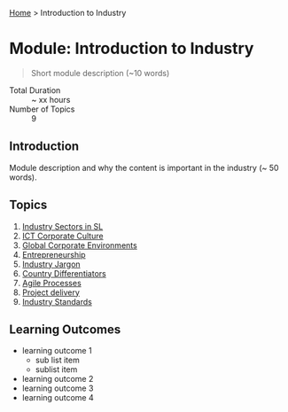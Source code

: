[Home](../index.md) > Introduction to Industry

# Module: Introduction to Industry

> Short module description (~10 words)

<dl>
<dt>Total Duration</dt>
<dd>~ xx hours</dd>
<dt>Number of Topics</dt>
<dd>9</dd>
</dl>

## Introduction

Module description and why the content is important in the industry (~ 50 words).

## Topics

1. [Industry Sectors in SL](./industry-sectors.md)
1. [ICT Corporate Culture](./corporate-culture.md)
1. [Global Corporate Environments](./global-environments.md)
1. [Entrepreneurship](./entrepreneurship.md)
1. [Industry Jargon](./industry-jargon.md)
1. [Country Differentiators](./country-differentiators.md)
1. [Agile Processes](./agile-processes.md)
1. [Project delivery](./project-delivery.md)
1. [Industry Standards](./industry-standards.md)

## Learning Outcomes

- learning outcome 1
  - sub list item
  - sublist item
- learning outcome 2
- learning outcome 3
- learning outcome 4
